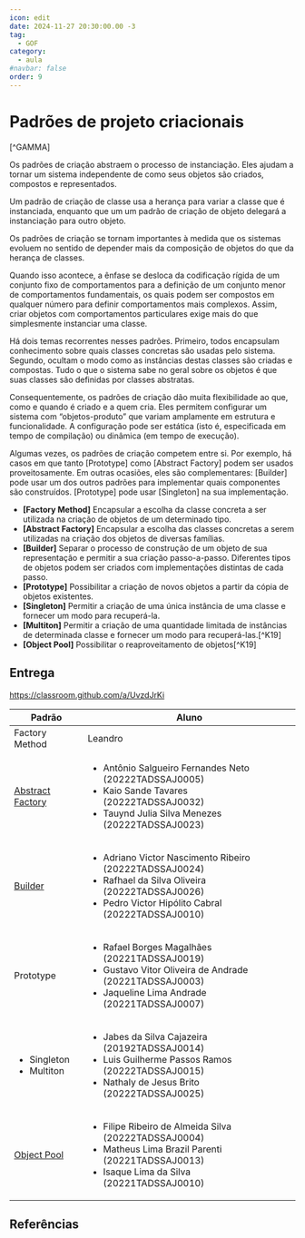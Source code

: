 ```yaml
---
icon: edit
date: 2024-11-27 20:30:00.00 -3
tag:
  - GOF
category:
  - aula
#navbar: false
order: 9
---
```


# Padrões de projeto criacionais

[^GAMMA]

Os padrões de criação abstraem o processo de instanciação. Eles ajudam a tornar um sistema independente de como seus objetos são criados, compostos e representados.

Um padrão de criação de classe usa a herança para variar a classe que é instanciada, enquanto que um um padrão de criação de objeto delegará a instanciação para outro objeto.

Os padrões de criação se tornam importantes à medida que os sistemas evoluem no sentido de depender mais da composição de objetos do que da herança de classes.

Quando isso acontece, a ênfase se desloca da codificação rígida de um conjunto fixo de comportamentos para a definição de um conjunto menor de comportamentos fundamentais, os quais podem ser compostos em qualquer número para definir comportamentos mais complexos. Assim, criar objetos com comportamentos particulares exige mais do que simplesmente instanciar uma classe.

Há dois temas recorrentes nesses padrões. Primeiro, todos encapsulam conhecimento sobre quais classes concretas são usadas pelo sistema. Segundo, ocultam o modo como as instâncias destas classes são criadas e compostas. Tudo o que o sistema sabe no geral sobre os objetos é que suas classes são definidas por classes abstratas.

Consequentemente, os padrões de criação dão muita flexibilidade ao que, como e quando é criado e a quem cria. Eles permitem configurar um sistema com “objetos-produto” que variam amplamente em estrutura e funcionalidade. A configuração pode ser estática (isto é, especificada em tempo de compilação) ou dinâmica (em tempo de execução).

Algumas vezes, os padrões de criação competem entre si. Por exemplo, há casos em que tanto [Prototype] como [Abstract Factory] podem ser usados proveitosamente. Em outras ocasiões, eles são complementares: [Builder] pode usar um dos outros padrões para implementar quais componentes são construídos. [Prototype] pode usar [Singleton] na sua implementação.

- **[Factory Method]** Encapsular a escolha da classe concreta a ser utilizada na criação de objetos de um determinado tipo.
- **[Abstract Factory]** Encapsular a escolha das classes concretas a serem utilizadas na criação dos objetos de diversas famílias.
- **[Builder]** Separar o processo de construção de um objeto de sua representação e permitir a sua criação passo-a-passo. Diferentes tipos de objetos podem ser criados com implementações distintas de cada passo.
- **[Prototype]** Possibilitar a criação de novos objetos a partir da cópia de objetos existentes.
- **[Singleton]** Permitir a criação de uma única instância de uma classe e fornecer um modo para recuperá-la.
- **[Multiton]** Permitir a criação de uma quantidade limitada de instâncias de determinada classe e fornecer um modo para recuperá-las.[^K19]
- **[Object Pool]** Possibilitar o reaproveitamento de objetos[^K19]

## Entrega

https://classroom.github.com/a/UvzdJrKi


| Padrão                                       | Aluno                                                                                                                    |
| -------------------------------------------- | ------------------------------------------------------------------------------------------------------------------------ |
| Factory Method                               | Leandro|
| [Abstract Factory](https://github.com/20242-ifba-saj-ads-ppr/seminario-ppr-criacional-abstractfactory)                             | <ul> <li>Antônio Salgueiro Fernandes Neto (20222TADSSAJ0005)</li> <li>Kaio Sande Tavares (20222TADSSAJ0032)</li> <li>Tauynd Julia Silva Menezes (20222TADSSAJ0023)</li> </ul>|
| [Builder](https://github.com/20242-ifba-saj-ads-ppr/seminario-ppr-criacional-builder)                                      | <ul> <li>Adriano Victor Nascimento Ribeiro (20222TADSSAJ0024)</li> <li>Rafhael da Silva Oliveira (20222TADSSAJ0026)</li> <li>Pedro Victor Hipólito Cabral (20222TADSSAJ0010)</li> </ul>|
| Prototype                                    | <ul> <li>Rafael Borges Magalhães (20221TADSSAJ0019)</li> <li>Gustavo Vitor Oliveira de Andrade (20221TADSSAJ0003)</li> <li>Jaqueline Lima Andrade (20221TADSSAJ0007)</li> </ul>|
| <ul><li>Singleton</li><li>Multiton</li></ul> | <ul> <li>Jabes da Silva Cajazeira (20192TADSSAJ0014)</li> <li>Luis Guilherme Passos Ramos (20222TADSSAJ0015)</li> <li>Nathaly de Jesus Brito (20222TADSSAJ0025)</li> </ul>|
| [Object Pool](https://github.com/20242-ifba-saj-ads-ppr/seminario-ppr-criacional-object-pool)                                  | <ul> <li>Filipe Ribeiro de Almeida Silva (20222TADSSAJ0004)</li> <li>Matheus Lima Brazil Parenti (20221TADSSAJ0013)</li> <li>Isaque Lima da Silva (20221TADSSAJ0010)</li> </ul> |

## Referências

<!-- @include: ../../../includes/bib.md -->
